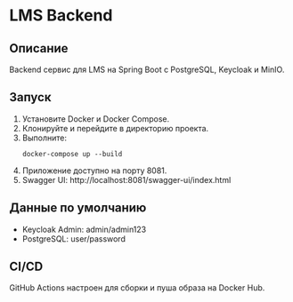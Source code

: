 # LMS Backend

## Описание
Backend сервис для LMS на Spring Boot с PostgreSQL, Keycloak и MinIO.

## Запуск
1. Установите Docker и Docker Compose.
2. Клонируйте и перейдите в директорию проекта.
3. Выполните:
   ```
   docker-compose up --build
   ```
4. Приложение доступно на порту 8081.
5. Swagger UI: http://localhost:8081/swagger-ui/index.html

## Данные по умолчанию
- Keycloak Admin: admin/admin123
- PostgreSQL: user/password

## CI/CD
GitHub Actions настроен для сборки и пуша образа на Docker Hub.
